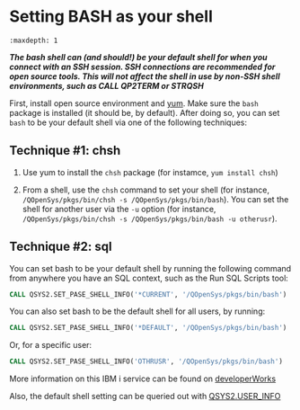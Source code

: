 # Setting BASH as your shell

```{toctree}
:maxdepth: 1
```

***The bash shell can (and should!) be your default shell for when you connect
with an SSH session. SSH connections are recommended for open source tools.
This will not affect the shell in use by non-SSH shell environments, such as
CALL QP2TERM or STRQSH***

First, install open source environment and [yum](../yum/README.md). Make sure
the `bash` package is installed (it should be, by default). After doing so, you
can set `bash` to be your default shell via one of the following techniques:

## Technique #1: chsh

1. Use yum to install the `chsh` package (for instamce, `yum install chsh`)

2. From a shell, use the `chsh` command to set your shell
  (for instance, `/QOpenSys/pkgs/bin/chsh -s /QOpenSys/pkgs/bin/bash`).
  You can set the shell for another user via the `-u` option
  (for instance, `/QOpenSys/pkgs/bin/chsh -s /QOpenSys/pkgs/bin/bash -u otherusr`).

## Technique #2: sql

You can set bash to be your default shell by running the following command from
anywhere you have an SQL context, such as the Run SQL Scripts tool:

```SQL
CALL QSYS2.SET_PASE_SHELL_INFO('*CURRENT', '/QOpenSys/pkgs/bin/bash')
```

You can also set bash to be the default shell for all users, by running:

```SQL
CALL QSYS2.SET_PASE_SHELL_INFO('*DEFAULT', '/QOpenSys/pkgs/bin/bash')
```

Or, for a specific user:

```SQL
CALL QSYS2.SET_PASE_SHELL_INFO('OTHRUSR', '/QOpenSys/pkgs/bin/bash')
```

More information on this IBM i service can be found on [developerWorks](https://www.ibm.com/developerworks/community/wikis/home?lang=en#!/wiki/IBM%20i%20Technology%20Updates/page/QSYS2.SET_PASE_SHELL_INFO%20Procedure)

Also, the default shell setting can be queried out with [QSYS2.USER_INFO](https://www.ibm.com/developerworks/community/wikis/home?lang=en#!/wiki/IBM%20i%20Technology%20Updates/page/QSYS2.USER_INFO%20catalog)
